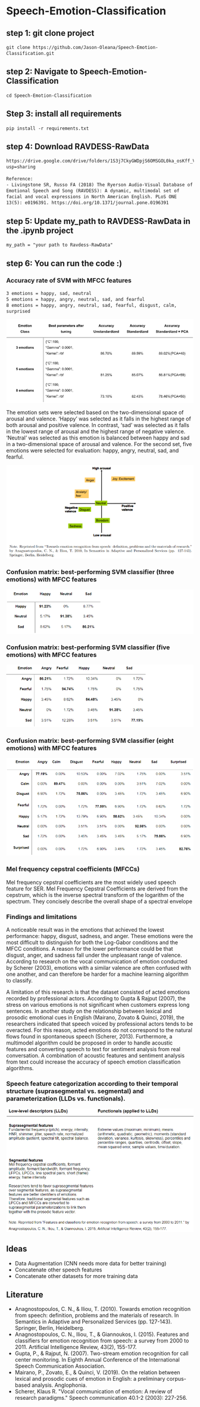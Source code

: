 # Speech-Emotion-Classification


## step 1: git clone project
```
git clone https://github.com/Jason-Oleana/Speech-Emotion-Classification.git
```

## step 2: Navigate to Speech-Emotion-Classification
```
cd Speech-Emotion-Classification
```

## Step 3: install all requirements

```
pip install -r requirements.txt
```

## step 4: Download RAVDESS-RawData
```
https://drive.google.com/drive/folders/1S3j7CkyGWDpjS6OMSGOL0ka_osKff_Vg?usp=sharing

Reference:
- Livingstone SR, Russo FA (2018) The Ryerson Audio-Visual Database of Emotional Speech and Song (RAVDESS): A dynamic, multimodal set of facial and vocal expressions in North American English. PLoS ONE 13(5): e0196391. https://doi.org/10.1371/journal.pone.0196391
```

## step 5: Update my_path to RAVDESS-RawData in the .ipynb project
```
my_path = "your path to Ravdess-RawData"
```

## step 6: You can run the code :)

### Accuracy rate of SVM with MFCC features

```
3 emotions = happy, sad, neutral
5 emotions = happy, angry, neutral, sad, and fearful
8 emotions = happy, angry, neutral, sad, fearful, disgust, calm, surprised
```

![](SVM_results.PNG)

The emotion sets were selected based on the two-dimensional space of arousal and valence. 
‘Happy’ was selected as it falls in the highest range of both arousal and positive valence. 
In contrast, ‘sad’ was selected as it falls in the lowest range of arousal and the highest range of negative valence. 
‘Neutral’ was selected as this emotion is balanced between happy and sad in a two-dimensional space
of arousal and valence. For the second set, five emotions were selected for
evaluation: happy, angry, neutral, sad, and fearful.

![](valence_arousal.PNG)

### Confusion matrix: best-performing SVM classifier (three emotions) with MFCC features

![](3-emotions-conf.PNG)

### Confusion matrix: best-performing SVM classifier (five emotions) with MFCC features

![](5-emotions-conf.PNG)

### Confusion matrix: best-performing SVM classifier (eight emotions) with MFCC features

![](8-emotions-conf.PNG) 

### Mel frequency cepstral coefficients (MFCCs)
Mel frequency cepstral coefficients are the most widely used speech feature for SER. 
Mel Frequency Cepstral Coefficients are derived from the cepstrum, which is the inverse spectral transform of the logarithm of the spectrum. 
They concisely describe the overall shape of a spectral envelope

### Findings and limitations
A noticeable result was in the emotions that achieved the lowest performance: happy, disgust, sadness, and anger. 
These emotions were the most difficult to distinguish for both the Log-Gabor conditions and the MFCC conditions. 
A reason for the lower performance could be that disgust, anger, and sadness fall under the unpleasant range of valence. 
According to research on the vocal communication of emotion conducted by Scherer (2003), emotions with a similar valence are often confused with one another, and can therefore be harder for a machine learning algorithm to classify.

A limitation of this research is that the dataset consisted of acted emotions recorded by
professional actors. According to Gupta & Rajput (2007), the stress on various emotions is
not significant when customers express long sentences. In another study on the relationship
between lexical and prosodic emotional cues in English (Mairano, Zovato & Quinci, 2019),
the researchers indicated that speech voiced by professional actors tends to be overacted.
For this reason, acted emotions do not correspond to the natural flows found in spontaneous
speech (Scherer, 2013). Furthermore, a multimodel algorithm could be proposed in order
to handle acoustic features and converting speech to text for sentiment analysis from real
conversation. A combination of acoustic features and sentiment analysis from text could increase the
accuracy of speech emotion classification algorithms.

### Speech feature categorization according to their temporal structure (suprasegmental vs. segmental) and parameterization (LLDs vs. functionals).


![](speech-features.PNG)


## Ideas 

- Data Augmentation (CNN needs more data for better training)
- Concatenate other speech features
- Concatenate other datasets for more training data

## Literature

- Anagnostopoulos, C. N., & Iliou, T. (2010). Towards emotion recognition from speech: definition, problems and the materials of research. In Semantics in Adaptive and Personalized Services (pp. 127-143). Springer, Berlin, Heidelberg.
- Anagnostopoulos, C. N., Iliou, T., & Giannoukos, I. (2015). Features and classifiers for emotion recognition from speech: a survey from 2000 to 2011. Artificial Intelligence Review, 43(2), 155-177.
- Gupta, P., & Rajput, N. (2007). Two-stream emotion recognition for call center monitoring. In Eighth Annual Conference of the International Speech Communication Association. 
- Mairano, P., Zovato, E., & Quinci, V. (2019). On the relation between lexical and prosodic cues of emotion in English: a preliminary corpus-based analysis. Anglophonia.
- Scherer, Klaus R. "Vocal communication of emotion: A review of research paradigms." Speech communication 40.1-2 (2003): 227-256.
